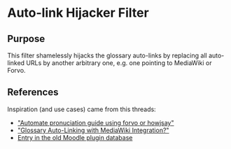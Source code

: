 # Auto-link Hijacker Filter

## Purpose
This filter shamelessly hijacks the glossary auto-links by replacing all
auto-linked URLs by another arbitrary one, e.g. one pointing to MediaWiki or Forvo.

## References
Inspiration (and use cases) came from this threads:
- ["Automate pronuciation guide using forvo or howjsay"](https://moodle.org/mod/forum/discuss.php?d=162387)
- ["Glossary Auto-Linking with MediaWiki Integration?"](https://moodle.org/mod/forum/discuss.php?d=177353)
- [Entry in the old Moodle plugin database](https://moodle.org/mod/data/view.php?d=13&rid=4906&filter=1)